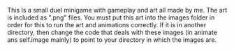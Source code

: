This Is a small duel minigame with gameplay and art all made by me. The art is included as ".png" files. You must put this art into the images folder in order for this to run the art and animations correctly. If it is in another directory, then change the code that deals with these images (in animate ans self.image mainly) to point to your directory in which the images are.
